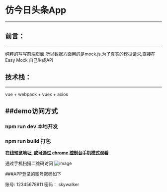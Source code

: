 # 仿今日头条App
---
## 前言：
---
纯粹的写写前端页面,所以数据方面用的是mock.js.为了真实的模拟请求,直接在 Easy Mock 自己生成API

## 技术栈：
---
vue + webpack + vuex + axios

##demo访问方式
---
### npm run dev 本地开发
### npm run build 打包

**[在线预览地址, 或可通过 chrome 控制台手机模式观看](https://skywalkers2012.github.io/toutiao/dist/index.html)**

通过手机扫描二维码访问
![image](https://skywalkers2012.github.io/toutiao/xiaoguo/address.png) 

###APP登录的账号密码如下

账号: 12345678911
密码： skywalker






